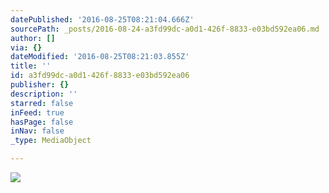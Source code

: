 ```yaml
---
datePublished: '2016-08-25T08:21:04.666Z'
sourcePath: _posts/2016-08-24-a3fd99dc-a0d1-426f-8833-e03bd592ea06.md
author: []
via: {}
dateModified: '2016-08-25T08:21:03.855Z'
title: ''
id: a3fd99dc-a0d1-426f-8833-e03bd592ea06
publisher: {}
description: ''
starred: false
inFeed: true
hasPage: false
inNav: false
_type: MediaObject

---
```

![](https://the-grid-user-content.s3-us-west-2.amazonaws.com/49b15724-2e2a-4e16-9d37-7a005ea54f52.jpg)